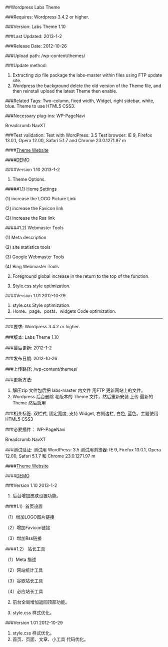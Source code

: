 ##Wordpress Labs Theme

###Requires: 
Wordpress 3.4.2 or higher.

###Version: 
Labs Theme 1.10

###Last Updated: 
2013-1-2

###Release Date: 
2012-10-26

###Upload path:
/wp-content/themes/

###Update method:
1. Extracting zip file package the labs-master within files using FTP update site.
2. Wordpress the background delete the old version of the Theme file, and then reinstall upload the latest Theme then enable.

###Related Tags:
Two-column, fixed width, Widget, right sidebar, white, blue. Theme to use HTML5 CSS3.
 
###Necessary plug-ins:
WP-PageNavi

Breadcrumb NavXT
 
###Test validation:
Test with WordPress: 3.5
Test browser: IE 9, Firefox 13.0.1, Opera 12.00, Safari 5.1.7 and Chrome 23.0.1271.97 m


####[Theme Website](http://labs.cnfph.me/labs-theme/)    

####[DEMO](http://labs.cnfph.me/demo/)


####Version 1.10 2013-1-2
1. Theme Options.

  #####1.1) Home Settings
  
  (1) increase the LOGO Picture Link
  
  (2) increase the Favicon link
  
  (3) increase the Rss link
  
  #####1.2) Webmaster Tools
  
  (1) Meta description
  
  (2) site statistics tools
  
  (3) Google Webmaster Tools
  
  (4) Bing Webmaster Tools
  
2. Foreground global increase in the return to the top of the function.

3. Style.css style optimization.

####Version 1.01 2012-10-29
1. style.css Style optimization.
2. Home、page、posts、widgets Code optimization.

---------------------------------------------------------------------------------------------------------------------

###要求: 
Wordpress 3.4.2 or higher.

###版本: 
Labs Theme 1.10

###最后更新:
2012-1-2

###发布日期: 
2012-10-26

###上传路径:
/wp-content/themes/

###更新方法:
1. 解压zip 文件包后把 labs-master 内文件 用FTP 更新网站上的文件。
2. Wordpress 后台删除 老版本的 Theme 文件，然后重新安装 上传 最新的Theme 然后启用

###相关标签:
双栏式, 固定宽度, 支持 Widget, 右侧边栏, 白色, 蓝色。主题使用 HTML5 CSS3
 
###必要插件：
WP-PageNavi

Breadcrumb NavXT
 
###测试验证:
测试用 WordPress: 3.5
测试用浏览器: IE 9, Firefox 13.0.1, Opera 12.00, Safari 5.1.7 和 Chrome 23.0.1271.97 m

####[Theme Website](http://labs.cnfph.me/labs-theme/)    

####[DEMO](http://labs.cnfph.me/demo/)

###Version 1.10 2013-1-2
1. 后台增加皮肤设置功能。

  ####1.1）首页设置
  
  （1）增加LOGO图片链接
  
  （2）增加Favicon链接
  
  （3）增加Rss链接
  
  ####1.2） 站长工具
  
  （1）Meta 描述
  
  （2）网站统计工具
  
  （3）谷歌站长工具
  
  （4）必应站长工具
  
2. 前台全局增加返回顶部功能。

3. style.css 样式优化。

###Version 1.01 2012-10-29
1. style.css 样式优化。
2. 首页、页面、文章、小工具 代码优化。